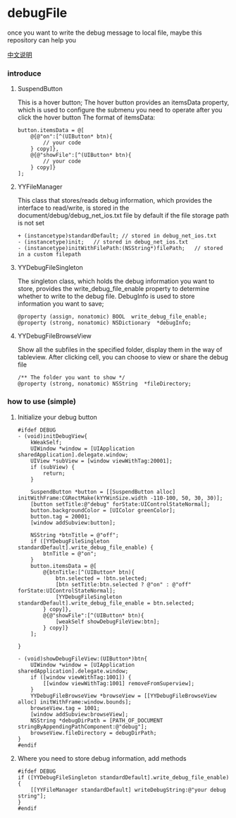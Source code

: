 # debugFile
once you want to write the debug message to local file, maybe this repository can help you

[中文说明](https://github.com/YYXuelangwang/debugFile/blob/master/README_ZH.md)

### introduce

1. SuspendButton

    This is a hover button; The hover button provides an itemsData property, which is used to configure the submenu you need to operate after you click the hover button
    The format of itemsData:
    ``` objc
    button.itemsData = @[
        @{@"on":[^(UIButton* btn){
            // your code
        } copy]},
        @{@"showFile":[^(UIButton* btn){
            // your code 
        } copy]}
    ];
    ```

2. YYFileManager

    This class that stores/reads debug information, which provides the interface to read/write, is stored in the document/debug/debug_net_ios.txt file by default if the file storage path is not set

    ``` objc
    + (instancetype)standardDefault; // stored in debug_net_ios.txt
    - (instancetype)init;   // stored in debug_net_ios.txt
    - (instancetype)initWithFilePath:(NSString*)filePath;   // stored in a custom filepath
    ```

3. YYDebugFileSingleton

    The singleton class, which holds the debug information you want to store, provides the write_debug_file_enable property to determine whether to write to the debug file. DebugInfo is used to store information you want to save;

    ``` objc
    @property (assign, nonatomic) BOOL  write_debug_file_enable;
    @property (strong, nonatomic) NSDictionary  *debugInfo;
    ```

4. YYDebugFileBrowseView

    Show all the subfiles in the specified folder, display them in the way of tableview. After clicking cell, you can choose to view or share the debug file

    ``` objc
    /** The folder you want to show */
    @property (strong, nonatomic) NSString  *fileDirectory;
    ```
### how to use (simple)

1. Initialize your debug button
    ``` objc
    #ifdef DEBUG
    - (void)initDebugView{
        kWeakSelf;
        UIWindow *window = [UIApplication sharedApplication].delegate.window;
        UIView *subView = [window viewWithTag:20001];
        if (subView) {
            return;
        }

        SuspendButton *button = [[SuspendButton alloc] initWithFrame:CGRectMake(kYYWinSize.width -110-100, 50, 30, 30)];
        [button setTitle:@"debug" forState:UIControlStateNormal];
        button.backgroundColor = [UIColor greenColor];
        button.tag = 20001;
        [window addSubview:button];
        
        NSString *btnTitle = @"off";
        if ([YYDebugFileSingleton standardDefault].write_debug_file_enable) {
            btnTitle = @"on";
        }
        button.itemsData = @[
            @{btnTitle:[^(UIButton* btn){
                btn.selected = !btn.selected;
                [btn setTitle:btn.selected ? @"on" : @"off" forState:UIControlStateNormal];
                [YYDebugFileSingleton standardDefault].write_debug_file_enable = btn.selected;
            } copy]},
            @{@"showFile":[^(UIButton* btn){
                [weakSelf showDebugFileView:btn];
            } copy]}
        ];
        
    }

    - (void)showDebugFileView:(UIButton*)btn{
        UIWindow *window = [UIApplication sharedApplication].delegate.window;
        if ([window viewWithTag:1001]) {
            [[window viewWithTag:1001] removeFromSuperview];
        }
        YYDebugFileBrowseView *browseView = [[YYDebugFileBrowseView alloc] initWithFrame:window.bounds];
        browseView.tag = 1001;
        [window addSubview:browseView];
        NSString *debugDirPath = [PATH_OF_DOCUMENT stringByAppendingPathComponent:@"debug"];
        browseView.fileDirectory = debugDirPath;
    }
    #endif
    ```

2. Where you need to store debug information, add methods

    ``` objc
    #ifdef DEBUG
    if ([YYDebugFileSingleton standardDefault].write_debug_file_enable) {
        [[YYFileManager standardDefault] writeDebugString:@"your debug string"];
    }
    #endif
    ```
